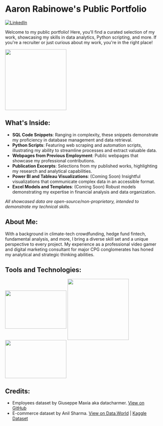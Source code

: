 
# Aaron Rabinowe's Public Portfolio 

[![LinkedIn](https://img.shields.io/badge/LinkedIn-Aaron_Rabinowe-blue?style=flat-square&logo=linkedin)](https://www.linkedin.com/in/arabinowe/)

Welcome to my public portfolio! Here, you'll find a curated selection of my work, showcasing my skills in data analytics, Python scripting, and more. If you're a recruiter or just curious about my work, you're in the right place!

<a href="url"><img src="https://user-images.githubusercontent.com/29517585/211059284-e9ce08ad-d1c1-4fad-844f-724ea9b62add.jpg" align="center" height="199" width="200"></a>

## What's Inside:

- **SQL Code Snippets**: Ranging in complexity, these snippets demonstrate my proficiency in database management and data retrieval.
- **Python Scripts**: Featuring web scraping and automation scripts, illustrating my ability to streamline processes and extract valuable data.
- **Webpages from Previous Employment**: Public webpages that showcase my professional contributions.
- **Publication Excerpts**: Selections from my published works, highlighting my research and analytical capabilities.
- **Power BI and Tableau Visualizations**: (Coming Soon) Insightful visualizations that communicate complex data in an accessible format.
- **Excel Models and Templates**: (Coming Soon) Robust models demonstrating my expertise in financial analysis and data organization.

*All showcased data are open-source/non-proprietary, intended to demonstrate my technical skills.*

## About Me:

With a background in climate-tech crowdfunding, hedge fund fintech, fundamental analysis, and more, I bring a diverse skill set and a unique perspective to every project. My experience as a professional video gamer and digital marketing consultant for major CPG conglomerates has honed my analytical and strategic thinking abilities.

## Tools and Technologies:

<a href="url"><img src="https://i0.wp.com/learn.onemonth.com/wp-content/uploads/2019/07/image2-1.png?w=600&ssl=1" align="center" height="125" width="200"></a>
<a href="url"><img src="https://logodownload.org/wp-content/uploads/2019/10/python-logo-0.png" align="center" height="200" width="200"></a>
<a href="url"><img src="https://logos-world.net/wp-content/uploads/2021/10/Tableau-Logo-700x394.png" align="center" height="125" width="200"></a>

## Credits:

- Employees dataset by Giuseppe Maxia aka datacharmer. [View on GitHub](https://github.com/datacharmer/test_db)
- E-commerce dataset by Anil Sharma. [View on Data.World](https://data.world/anilsharma87) | [Kaggle Dataset](https://www.kaggle.com/anilsharma87)
